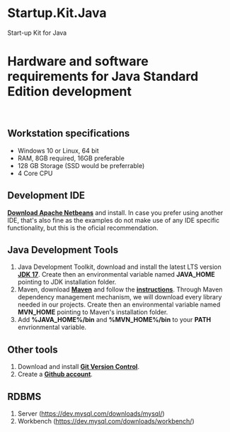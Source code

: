 # Startup.Kit.Java
Start-up Kit for Java



# Hardware and software requirements for Java Standard Edition development
&nbsp;
&nbsp;

## Workstation specifications
- Windows 10 or Linux, 64 bit
- RAM, 8GB required, 16GB preferable
- 128 GB Storage (SSD would be preferrable)
- 4 Core CPU

## Development IDE
**[Download Apache Netbeans](https://netbeans.apache.org/download/index.html)** and install. In case you prefer using another IDE, that's also fine  as the examples do not make use of any IDE specific functionality, but this is the oficial recommendation. 

## Java Development Tools
1. Java Development Toolkit, download and install the latest LTS version **[JDK 17](https://bell-sw.com/)**. Create then an environmental variable named **JAVA_HOME** pointing to JDK installation folder.
2. Maven, download **[Maven](https://maven.apache.org/download.cgi)** and follow the **[instructions](https://maven.apache.org/install.html)**. Through Maven dependency management mechanism, we will download every library needed in our projects.  Create then an environmental variable named **MVN_HOME** pointing to Maven's installation folder.
3. Add **%JAVA_HOME%/bin** and **%MVN_HOME%/bin** to your **PATH** envrionmental variable.

## Other tools
1. Download and install **[Git Version Control](https://git-scm.com/downloads)**.
2. Create a **[Github account](https://github.com/join)**.

## RDBMS
1. Server (https://dev.mysql.com/downloads/mysql/) 
2. Workbench (https://dev.mysql.com/downloads/workbench/)


